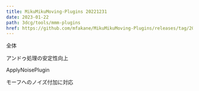 ```yaml
---
title: MikuMikuMoving-Plugins 20221231
date: 2023-01-22
path: 3dcg/tools/mmm-plugins
href: https://github.com/mfakane/MikuMikuMoving-Plugins/releases/tag/20221231
---
```


全体

アンドゥ処理の安定性向上

ApplyNoisePlugin

モーフへのノイズ付加に対応
